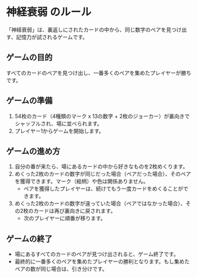 # 神経衰弱 のルール

「神経衰弱」は、裏返しにされたカードの中から、同じ数字のペアを見つけ出す、記憶力が試されるゲームです。

## ゲームの目的
すべてのカードのペアを見つけ出し、一番多くのペアを集めたプレイヤーが勝ちです。

## ゲームの準備
1.  54枚のカード（4種類のマーク x 13の数字 + 2枚のジョーカー）が裏向きでシャッフルされ、場に並べられます。
2.  プレイヤー1からゲームを開始します。

## ゲームの進め方
1.  自分の番が来たら、場にあるカードの中から好きなものを2枚めくります。
2.  めくった2枚のカードの数字が同じだった場合（ペアだった場合）、そのペアを獲得できます。マーク（絵柄）や色は関係ありません。
    -   ペアを獲得したプレイヤーは、続けてもう一度カードをめくることができます。
3.  めくった2枚のカードの数字が違っていた場合（ペアではなかった場合）、その2枚のカードは再び裏向きに戻されます。
    -   次のプレイヤーに順番が移ります。

## ゲームの終了
-   場にあるすべてのカードのペアが見つけ出されると、ゲーム終了です。
-   最終的に一番多くのペアを集めたプレイヤーの勝利となります。もし集めたペアの数が同じ場合は、引き分けです。

